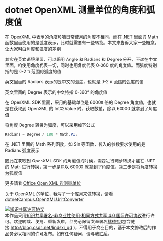 # dotnet OpenXML 测量单位的角度和弧度值

在 OpenXML 中表示的角度和咱日常使用的角度不相同，而在 .NET 里面的 Math 函数里面使用的是弧度表示，此时就需要有一些转换。本文来告诉大家一些概念，让大家明白角度和弧度的差别

<!--more-->
<!-- CreateTime:2021/6/23 19:19:15 -->

<!-- 发布 -->

其实在英文语境里面，可以采用 Angle 和 Radians 和 Degree 分开，不过在中文里面，咱使用角度代表一切，同时也用角度代表 0-360 度的角度值。而弧度特别指的是 0-2 π 范围的弧度的值

英文里面的 Radians 表示的是中文的弧度，也就是 0-2 π 范围的弧度的值

英文里面的 Degree 表示的中文特指 0-360° 的角度值

在 OpenXML SDK 里面，采用的基础单位是 60000 倍的 Degree 角度值，也就是在获取到 OpenXML 的 Int32Value 时，获取数值，除以 60000 就拿到了角度值

将角度 Degree 转换为弧度，可以采用如下公式

```csharp
Radians = Degree / 180 * Math.PI;
```

在 .NET 里面的 Math 系列函数，如 Sin 等函数，传入的参数要求使用的是 Radians 弧度表示

因此在获取到 OpenXML SDK 的角度值的时候，需要进行两步转换才能在 .NET 的 Math 进行转换，第一步是除以 60000 就拿到了角度值，第二步是将角度转换为弧度值

更多请看 [Office Open XML 的测量单位](https://blog.lindexi.com/post/Office-Open-XML-%E7%9A%84%E6%B5%8B%E9%87%8F%E5%8D%95%E4%BD%8D.html )

关于 OpenXML 的单位，我写了一个库用来做转换，请看 [dotnetCampus.OpenXMLUnitConverter](https://github.com/dotnet-campus/dotnetCampus.OfficeDocumentZipper)

<a rel="license" href="http://creativecommons.org/licenses/by-nc-sa/4.0/"><img alt="知识共享许可协议" style="border-width:0" src="https://licensebuttons.net/l/by-nc-sa/4.0/88x31.png" /></a><br />本作品采用<a rel="license" href="http://creativecommons.org/licenses/by-nc-sa/4.0/">知识共享署名-非商业性使用-相同方式共享 4.0 国际许可协议</a>进行许可。欢迎转载、使用、重新发布，但务必保留文章署名[林德熙](http://blog.csdn.net/lindexi_gd)(包含链接:http://blog.csdn.net/lindexi_gd )，不得用于商业目的，基于本文修改后的作品务必以相同的许可发布。如有任何疑问，请与我[联系](mailto:lindexi_gd@163.com)。  
